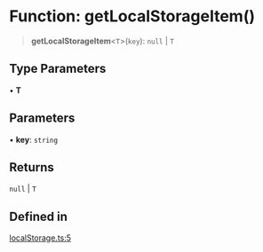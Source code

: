 # Function: getLocalStorageItem()

> **getLocalStorageItem**\<`T`\>(`key`): `null` \| `T`

## Type Parameters

• **T**

## Parameters

• **key**: `string`

## Returns

`null` \| `T`

## Defined in

[localStorage.ts:5](https://github.com/mbti-nf-team/frontend-libraries/blob/08b9d43288f72c3d793bb8f598c64f689d769c2e/packages/storage/src/localStorage.ts#L5)
